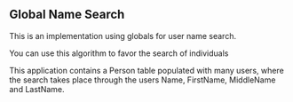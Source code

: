 ## Global Name Search

This is an implementation using globals for user name search.

You can use this algorithm to favor the search of individuals

This application contains a Person table populated with many users, where the search takes place through the users Name, FirstName, MiddleName and LastName.




